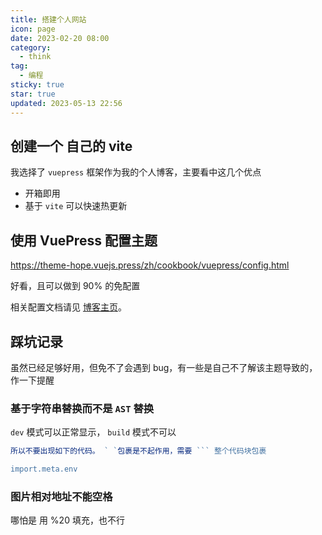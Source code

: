 ```yaml
---
title: 搭建个人网站
icon: page
date: 2023-02-20 08:00
category:
  - think
tag:
  - 编程
sticky: true
star: true
updated: 2023-05-13 22:56
---
```

## 创建一个 自己的 vite

我选择了 `vuepress` 框架作为我的个人博客，主要看中这几个优点

- 开箱即用
- 基于 `vite` 可以快速热更新

## 使用 VuePress 配置主题
https://theme-hope.vuejs.press/zh/cookbook/vuepress/config.html

好看，且可以做到 90% 的免配置


相关配置文档请见 [博客主页](https://theme-hope.vuejs.press/zh/guide/blog/home/)。

## 踩坑记录
虽然已经足够好用，但免不了会遇到 bug，有一些是自己不了解该主题导致的，作一下提醒
### 基于字符串替换而不是 `AST` 替换

`dev` 模式可以正常显示， `build` 模式不可以
```js
所以不要出现如下的代码。 ` `包裹是不起作用，需要 ``` 整个代码块包裹

import.meta.env
```


### 图片相对地址不能空格

哪怕是 用 %20 填充，也不行